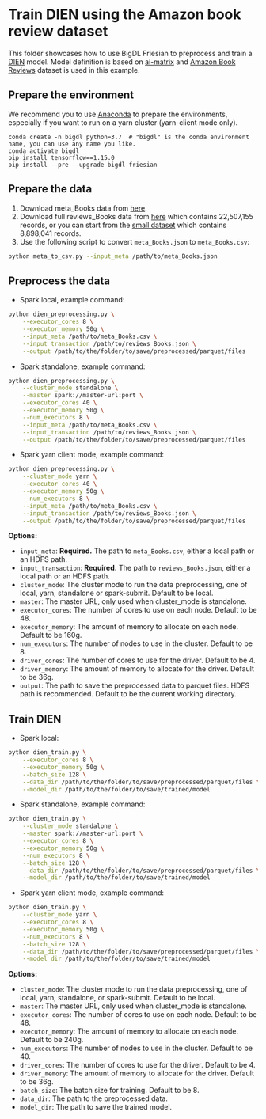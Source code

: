 # Train DIEN using the Amazon book review dataset
This folder showcases how to use BigDL Friesian to preprocess and train a [DIEN](https://arxiv.org/pdf/1809.03672.pdf) model. 
Model definition is based on [ai-matrix](https://github.com/alibaba/ai-matrix/tree/master/macro_benchmark/DIEN) and
[Amazon Book Reviews](http://snap.stanford.edu/data/amazon/productGraph/categoryFiles/reviews_Books.json.gz) dataset is used in this example.

## Prepare the environment
We recommend you to use [Anaconda](https://www.anaconda.com/distribution/#linux) to prepare the environments, especially if you want to run on a yarn cluster (yarn-client mode only).
```
conda create -n bigdl python=3.7  # "bigdl" is the conda environment name, you can use any name you like.
conda activate bigdl
pip install tensorflow==1.15.0
pip install --pre --upgrade bigdl-friesian
```

## Prepare the data
1. Download meta_Books data from [here](http://snap.stanford.edu/data/amazon/productGraph/categoryFiles/meta_Books.json.gz). 
2. Download full reviews_Books data from [here](http://snap.stanford.edu/data/amazon/productGraph/categoryFiles/reviews_Books.json.gz) which contains 22,507,155 records, or you can start from the [small dataset](http://snap.stanford.edu/data/amazon/productGraph/categoryFiles/reviews_Books_5.json.gz) which contains 8,898,041 records.
3. Use the following script to convert `meta_Books.json` to `meta_Books.csv`:
```bash
python meta_to_csv.py --input_meta /path/to/meta_Books.json
```

## Preprocess the data  
* Spark local, example command:
```bash
python dien_preprocessing.py \
    --executor_cores 8 \
    --executor_memory 50g \
    --input_meta /path/to/meta_Books.csv \
    --input_transaction /path/to/reviews_Books.json \
    --output /path/to/the/folder/to/save/preprocessed/parquet/files
```

* Spark standalone, example command:
```bash
python dien_preprocessing.py \
    --cluster_mode standalone \
    --master spark://master-url:port \
    --executor_cores 40 \
    --executor_memory 50g \
    --num_executors 8 \
    --input_meta /path/to/meta_Books.csv \
    --input_transaction /path/to/reviews_Books.json \
    --output /path/to/the/folder/to/save/preprocessed/parquet/files
```

* Spark yarn client mode, example command:
```bash
python dien_preprocessing.py \
    --cluster_mode yarn \
    --executor_cores 40 \
    --executor_memory 50g \
    --num_executors 8 \
    --input_meta /path/to/meta_Books.csv \
    --input_transaction /path/to/reviews_Books.json \
    --output /path/to/the/folder/to/save/preprocessed/parquet/files
```

__Options:__
* `input_meta`: __Required.__ The path to `meta_Books.csv`, either a local path or an HDFS path.
* `input_transaction`: __Required.__ The path to `reviews_Books.json`, either a local path or an HDFS path.
* `cluster_mode`: The cluster mode to run the data preprocessing, one of local, yarn, standalone or spark-submit. Default to be local.
* `master`: The master URL, only used when cluster_mode is standalone.
* `executor_cores`: The number of cores to use on each node. Default to be 48.
* `executor_memory`: The amount of memory to allocate on each node. Default to be 160g.
* `num_executors`: The number of nodes to use in the cluster. Default to be 8.
* `driver_cores`: The number of cores to use for the driver. Default to be 4.
* `driver_memory`: The amount of memory to allocate for the driver. Default to be 36g.
* `output`: The path to save the preprocessed data to parquet files. HDFS path is recommended. Default to be the current working directory.

## Train DIEN
* Spark local:
```bash
python dien_train.py \
    --executor_cores 8 \
    --executor_memory 50g \
    --batch_size 128 \
    --data_dir /path/to/the/folder/to/save/preprocessed/parquet/files \
    --model_dir /path/to/the/folder/to/save/trained/model 
```

* Spark standalone, example command:
```bash
python dien_train.py \
    --cluster_mode standalone \
    --master spark://master-url:port \
    --executor_cores 8 \
    --executor_memory 50g \
    --num_executors 8 \
    --batch_size 128 \
    --data_dir /path/to/the/folder/to/save/preprocessed/parquet/files \
    --model_dir /path/to/the/folder/to/save/trained/model 
```

* Spark yarn client mode, example command:
```bash
python dien_train.py \
    --cluster_mode yarn \
    --executor_cores 8 \
    --executor_memory 50g \
    --num_executors 8 \
    --batch_size 128 \
    --data_dir /path/to/the/folder/to/save/preprocessed/parquet/files \
    --model_dir /path/to/the/folder/to/save/trained/model 
```

__Options:__
* `cluster_mode`: The cluster mode to run the data preprocessing, one of local, yarn, standalone, or spark-submit. Default to be local.
* `master`: The master URL, only used when cluster_mode is standalone.
* `executor_cores`: The number of cores to use on each node. Default to be 48.
* `executor_memory`: The amount of memory to allocate on each node. Default to be 240g.
* `num_executors`: The number of nodes to use in the cluster. Default to be 40.
* `driver_cores`: The number of cores to use for the driver. Default to be 4.
* `driver_memory`: The amount of memory to allocate for the driver. Default to be 36g.
* `batch_size`: The batch size for training. Default to be 8.
* `data_dir`: The path to the preprocessed data.
* `model_dir`: The path to save the trained model.
